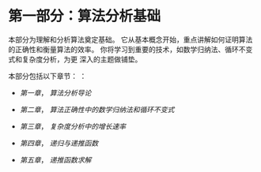 # <st c="0">第一部分：算法分析基础</st>

<st c="42">本部分为理解和分析算法奠定基础。</st> <st c="117">它从基本概念开始，重点讲解如何证明算法的正确性和衡量算法的效率。</st> <st c="225">你将学习到重要的技术，如数学归纳法、循环不变式和复杂度分析，为更</st> <st c="358">深入的主题做铺垫。</st>

<st c="374">本部分包括以下章节：</st> <st c="398">：</st>

+   *<st c="417">第一章</st>*<st c="427">，</st> *<st c="429">算法分析导论</st>*

+   *<st c="463">第二章</st>*<st c="473">，</st> *<st c="475">算法正确性中的数学归纳法和循环不变式</st>*

+   *<st c="542">第三章</st>*<st c="552">，</st> *<st c="554">复杂度分析中的增长速率</st>*

+   *<st c="592">第四章</st>*<st c="602">，</st> *<st c="604">递归与递推函数</st>*

+   *<st c="638">第五章</st>*<st c="648">，</st> *<st c="650">递推函数求解</st>*

